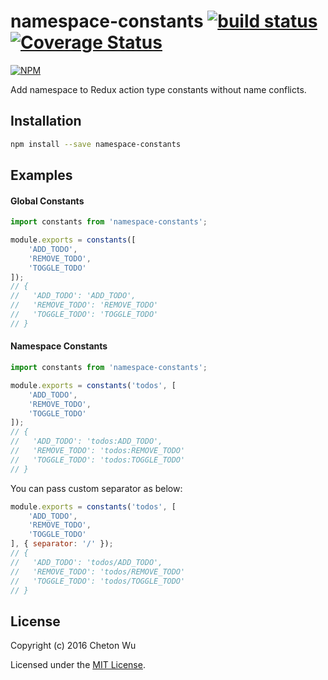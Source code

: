 # namespace-constants [![build status](https://travis-ci.org/cheton/namespace-constants.svg?branch=master)](https://travis-ci.org/cheton/namespace-constants) [![Coverage Status](https://coveralls.io/repos/cheton/namespace-constants/badge.svg)](https://coveralls.io/r/cheton/namespace-constants)
[![NPM](https://nodei.co/npm/namespace-constants.png?downloads=true&stars=true)](https://nodei.co/npm/namespace-constants/)

Add namespace to Redux action type constants without name conflicts.

## Installation

```bash
npm install --save namespace-constants
```

## Examples

#### Global Constants
```js
import constants from 'namespace-constants';

module.exports = constants([
    'ADD_TODO',
    'REMOVE_TODO',
    'TOGGLE_TODO'
]);
// {
//   'ADD_TODO': 'ADD_TODO',
//   'REMOVE_TODO': 'REMOVE_TODO'
//   'TOGGLE_TODO': 'TOGGLE_TODO'
// }
```

#### Namespace Constants
```js
import constants from 'namespace-constants';

module.exports = constants('todos', [
    'ADD_TODO',
    'REMOVE_TODO',
    'TOGGLE_TODO'
]);
// {
//   'ADD_TODO': 'todos:ADD_TODO',
//   'REMOVE_TODO': 'todos:REMOVE_TODO'
//   'TOGGLE_TODO': 'todos:TOGGLE_TODO'
// }
```

You can pass custom separator as below:
```js
module.exports = constants('todos', [
    'ADD_TODO',
    'REMOVE_TODO',
    'TOGGLE_TODO'
], { separator: '/' });
// {
//   'ADD_TODO': 'todos/ADD_TODO',
//   'REMOVE_TODO': 'todos/REMOVE_TODO'
//   'TOGGLE_TODO': 'todos/TOGGLE_TODO'
// }
```

## License

Copyright (c) 2016 Cheton Wu

Licensed under the [MIT License](LICENSE).
